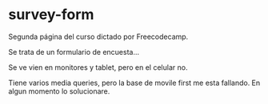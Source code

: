 # survey-form

Segunda página del curso dictado por Freecodecamp.

Se trata de un formulario de encuesta... 

Se ve vien en monitores y tablet, pero en el celular no.

Tiene varios media queries, pero la base de movile first me esta fallando. En algun momento lo solucionare.